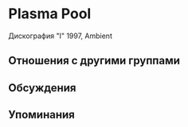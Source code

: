 # Plasma Pool

Дискография
"I" 1997, Ambient

## Отношения с другими группами


## Обсуждения


## Упоминания

